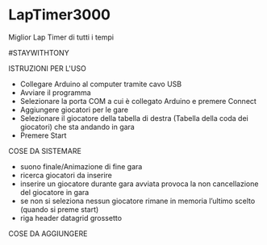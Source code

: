 # LapTimer3000
 Miglior Lap Timer di tutti i tempi

#STAYWITHTONY

ISTRUZIONI PER L'USO
 - Collegare Arduino al computer tramite cavo USB
 - Avviare il programma
 - Selezionare la porta COM a cui è collegato Arduino e premere Connect
 - Aggiungere giocatori per le gare
 - Selezionare il giocatore della tabella di destra (Tabella della coda dei giocatori) che sta andando in gara
 - Premere Start

COSE DA SISTEMARE
 - suono finale/Animazione di fine gara
 - ricerca giocatori da inserire
 - inserire un giocatore durante gara avviata provoca la non cancellazione del giocatore in gara
 - se non si seleziona nessun giocatore rimane in memoria l’ultimo scelto (quando si preme start)
 - riga header datagrid grossetto
 
COSE DA AGGIUNGERE
